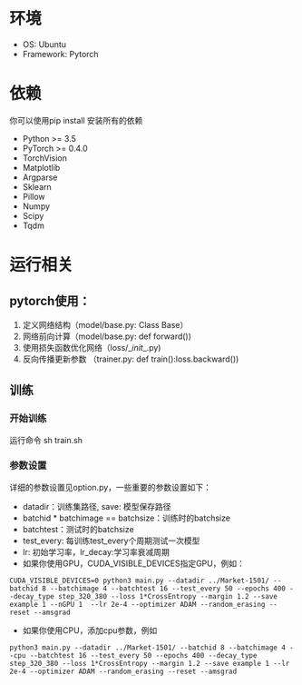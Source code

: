 # 环境
* OS: Ubuntu
* Framework: Pytorch

# 依赖
你可以使用pip install 安装所有的依赖
* Python >= 3.5
* PyTorch >= 0.4.0
* TorchVision
* Matplotlib
* Argparse
* Sklearn
* Pillow
* Numpy
* Scipy
* Tqdm

# 运行相关
## pytorch使用：
1. 定义网络结构（model/base.py: Class Base）
2. 网络前向计算（model/base.py: def forward())
3. 使用损失函数优化网络（loss/\__init__.py)
4. 反向传播更新参数 （trainer.py: def train():loss.backward())

## 训练
### 开始训练
运行命令 sh train.sh
### 参数设置
详细的参数设置见option.py，一些重要的参数设置如下：
* datadir：训练集路径, save: 模型保存路径
* batchid * batchimage == batchsize：训练时的batchsize
* batchtest：测试时的batchsize
* test_every: 每训练test_every个周期测试一次模型
* lr: 初始学习率，lr_decay:学习率衰减周期
* 如果你使用GPU，CUDA_VISIBLE_DEVICES指定GPU，例如：

```
CUDA_VISIBLE_DEVICES=0 python3 main.py --datadir ../Market-1501/ --batchid 8 --batchimage 4 --batchtest 16 --test_every 50 --epochs 400 --decay_type step_320_380 --loss 1*CrossEntropy --margin 1.2 --save example 1 --nGPU 1  --lr 2e-4 --optimizer ADAM --random_erasing --reset --amsgrad
```
* 如果你使用CPU，添加cpu参数，例如

```
python3 main.py --datadir ../Market-1501/ --batchid 8 --batchimage 4 --cpu --batchtest 16 --test_every 50 --epochs 400 --decay_type step_320_380 --loss 1*CrossEntropy --margin 1.2 --save example 1 --lr 2e-4 --optimizer ADAM --random_erasing --reset --amsgrad
```

